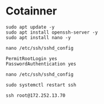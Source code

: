 # Cotainner
```
sudo apt update -y
sudo apt install openssh-server -y
sudo apt install nano -y
```
```
nano /etc/ssh/sshd_config
```
```
PermitRootLogin yes
PasswordAuthentication yes
```
```
nano /etc/ssh/sshd_config
```

```
sudo systemctl restart ssh
```
```
ssh root@172.252.13.70
```

